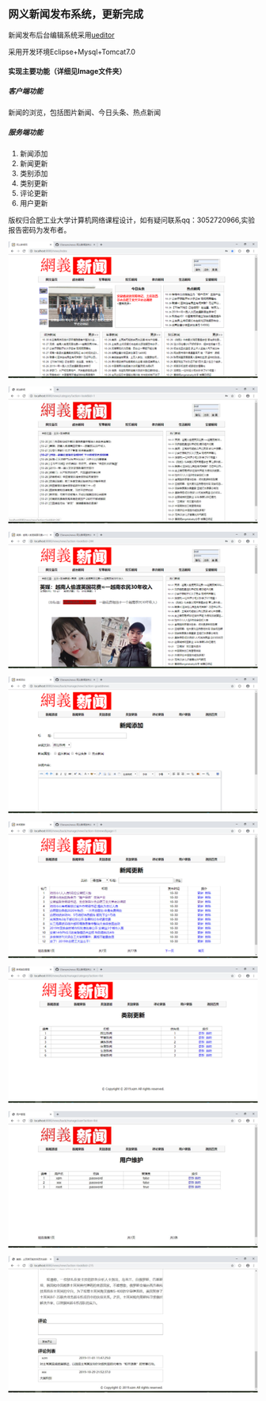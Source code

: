 <h2>网义新闻发布系统，更新完成</h2>
<p>新闻发布后台编辑系统采用<a href="http://ueditor.baidu.com/website/">ueditor</a></p>
<p>采用开发环境Eclipse+Mysql+Tomcat7.0</p>
<h4>实现主要功能（详细见Image文件夹）</h4>
<h5>客户端功能</h5>
<p>新闻的浏览，包括图片新闻、今日头条、热点新闻</p>
<h5>服务端功能</h5>
<ol>
  <li>新闻添加</li>
  <li>新闻更新</li>
  <li>类别添加</li>
  <li>类别更新</li>
  <li>评论更新</li>
  <li>用户更新</li>
</ol>
版权归合肥工业大学计算机网络课程设计，如有疑问联系qq：3052720966,实验报告密码为发布者。
<p><img src="https://github.com/CSerxzm/news/blob/master/Images/1.jpg" alt="图片加载中"/></p>
<p><img src="https://github.com/CSerxzm/news/blob/master/Images/2.jpg" alt="图片加载中"/></p>
<p><img src="https://github.com/CSerxzm/news/blob/master/Images/3.jpg" alt="图片加载中"/></p>
<p><img src="https://github.com/CSerxzm/news/blob/master/Images/4.jpg" alt="图片加载中"/></p>
<p><img src="https://github.com/CSerxzm/news/blob/master/Images/5.jpg" alt="图片加载中"/></p>
<p><img src="https://github.com/CSerxzm/news/blob/master/Images/6.jpg" alt="图片加载中"/></p>
<p><img src="https://github.com/CSerxzm/news/blob/master/Images/7.jpg" alt="图片加载中"/></p>
<p><img src="https://github.com/CSerxzm/news/blob/master/Images/8.jpg" alt="图片加载中"/></p>